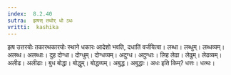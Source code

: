```yaml
---
index:  8.2.40
sutra:  झषस् तथोर् धो ऽधः
vritti:  kashika 
---
```


झष उत्तरयोः तकारथकारयोः स्थाने धकारः आदेशो भवति, दधातिं वर्जयित्वा। लब्धा। लब्धुम्। लब्धव्यम्। अलब्ध। अलब्धाः। दुह दोग्धा। दोग्धुम्। दोग्धव्यम्। अदुग्ध। अदुग्धाः। लिह लेढा। लेढुम्। लेढव्यम्। अलीढ। अलीढाः। बुध बोद्धा। बोद्धुम्। बोद्धव्यम्। अबुद्ध। अबुद्धाः। अधः इति किम्? धत्तः। धत्थः।


